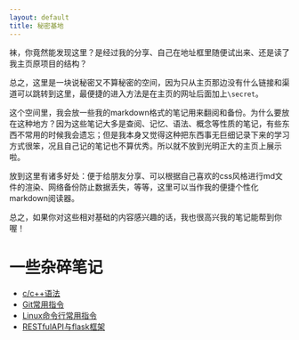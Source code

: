 ```yaml
---
layout: default
title: 秘密基地
---
```


袜，你竟然能发现这里？是经过我的分享、自己在地址框里随便试出来、还是读了我主页原项目的结构？

总之，这里是一块说秘密又不算秘密的空间，因为只从主页那边没有什么链接和渠道可以跳转到这里，最便捷的进入方法是在主页的网址后面加上`\secret`。

这个空间里，我会放一些我的markdown格式的笔记用来翻阅和备份。为什么要放在这种地方？因为这些笔记大多是查阅、记忆、语法、概念等性质的笔记，有些东西不常用的时候我会遗忘；但是我本身又觉得这种把东西事无巨细记录下来的学习方式很笨，况且自己记的笔记也不算优秀。所以就不放到光明正大的主页上展示啦。

放到这里有诸多好处：便于给朋友分享、可以根据自己喜欢的css风格进行md文件的渲染、网络备份防止数据丢失，等等，这里可以当作我的便捷个性化markdown阅读器。

总之，如果你对这些相对基础的内容感兴趣的话，我也很高兴我的笔记能帮到你喔！

# 一些杂碎笔记

- [c/c++语法](./notes/cpp_grammer.md)
- [Git常用指令](./notes/git_cmd.md)
- [Linux命令行常用指令](./notes/linux_cmd.md)
- [RESTfulAPI与flask框架](./notes/RESTful&flask.md)